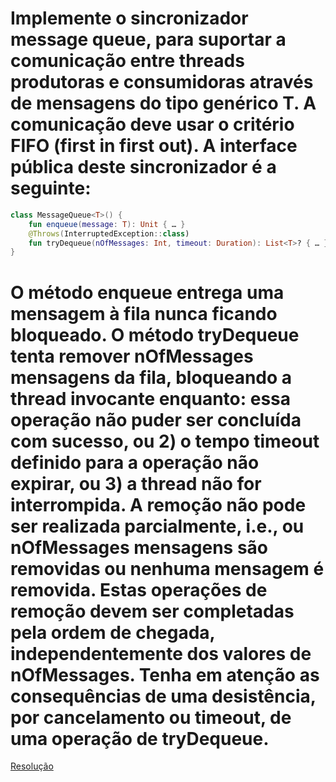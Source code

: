 # Implemente o sincronizador message queue, para suportar a comunicação entre threads produtoras e consumidoras através de mensagens do tipo genérico T. A comunicação deve usar o critério FIFO (first in first out). A interface pública deste sincronizador é a seguinte:

```kotlin
class MessageQueue<T>() {
    fun enqueue(message: T): Unit { … }
    @Throws(InterruptedException::class)
    fun tryDequeue(nOfMessages: Int, timeout: Duration): List<T>? { … }
}
```

# O método enqueue entrega uma mensagem à fila nunca ficando bloqueado. O método tryDequeue tenta remover nOfMessages mensagens da fila, bloqueando a thread invocante enquanto: essa operação não puder ser concluída com sucesso, ou 2) o tempo timeout definido para a operação não expirar, ou 3) a thread não for interrompida. A remoção não pode ser realizada parcialmente, i.e., ou nOfMessages mensagens são removidas ou nenhuma mensagem é removida. Estas operações de remoção devem ser completadas pela ordem de chegada, independentemente dos valores de nOfMessages. Tenha em atenção as consequências de uma desistência, por cancelamento ou timeout, de uma operação de tryDequeue.

[Resolução](../src/main/kotlin/MessageQueue.kt)